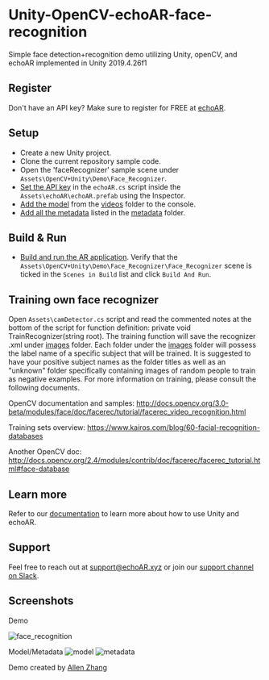 # Unity-OpenCV-echoAR-face-recognition
Simple face detection+recognition demo utilizing Unity, openCV, and echoAR implemented in Unity 2019.4.26f1

## Register
Don't have an API key? Make sure to register for FREE at [echoAR](https://console.echoar.xyz/#/auth/register).

## Setup
* Create a new Unity project.
* Clone the current repository sample code.
* Open the 'faceRecognizer' sample scene under `Assets\OpenCV+Unity\Demo\Face_Recognizer`.
* [Set the API key](https://docs.echoar.xyz/unity/using-the-sdk) in the `echoAR.cs` script inside the `Assets\echoAR\echoAR.prefab` using the Inspector.
* [Add the model](https://docs.echoar.xyz/quickstart/add-a-3d-model) from the [videos](/Models) folder to the console.
* [Add all the metadata](https://docs.echoar.xyz/web-console/manage-pages/data-page/how-to-add-data#adding-metadata) listed in the [metadata](/Metadata) folder.

## Build & Run
* [Build and run the AR application](https://docs.echoar.xyz/unity/adding-ar-capabilities#4-build-and-run-the-ar-application). Verify that the `Assets\OpenCV+Unity\Demo\Face_Recognizer\Face_Recognizer` scene is ticked in the `Scenes in Build` list and click `Build And Run`.

## Training own face recognizer

Open `Assets\camDetector.cs` script and read the commented notes at the bottom of the script for function definition: private void TrainRecognizer(string root). The training function will save the recognizer .xml under [images](/Assets/Images) folder. Each folder under the [images](/Assets/Images) folder will possess the label name of a specific subject that will be trained. It is suggested to have your positive subject names as the folder titles as well as an "unknown" folder specifically containing images of random people to train as negative examples. For more information on training, please consult the following documents.

OpenCV documentation and samples: http://docs.opencv.org/3.0-beta/modules/face/doc/facerec/tutorial/facerec_video_recognition.html

Training sets overview: https://www.kairos.com/blog/60-facial-recognition-databases

Another OpenCV doc: http://docs.opencv.org/2.4/modules/contrib/doc/facerec/facerec_tutorial.html#face-database


## Learn more
Refer to our [documentation](https://docs.echoar.xyz/unity/) to learn more about how to use Unity and echoAR.

## Support
Feel free to reach out at [support@echoAR.xyz](mailto:support@echoAR.xyz) or join our [support channel on Slack](https://join.slack.com/t/echoar/shared_invite/enQtNTg4NjI5NjM3OTc1LWU1M2M2MTNlNTM3NGY1YTUxYmY3ZDNjNTc3YjA5M2QyNGZiOTgzMjVmZWZmZmFjNGJjYTcxZjhhNzk3YjNhNjE). 

## Screenshots
Demo

![face_recognition](https://user-images.githubusercontent.com/85501187/121783900-5c044180-cb7f-11eb-81d5-031f75122072.gif)

Model/Metadata
![model](https://user-images.githubusercontent.com/85501187/121785879-71329d80-cb8a-11eb-8705-a32ef85a0ed5.JPG)
![metadata](https://user-images.githubusercontent.com/85501187/121785893-7db6f600-cb8a-11eb-8623-e95204d9eebf.JPG)

Demo created by [Allen Zhang](https://github.com/allenZhangPersonal)
